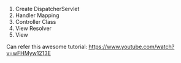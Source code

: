 1. Create DispatcherServlet
2. Handler Mapping
3. Controller Class
4. View Resolver
5. View

Can refer this awesome tutorial: https://www.youtube.com/watch?v=wFHMyw1213E